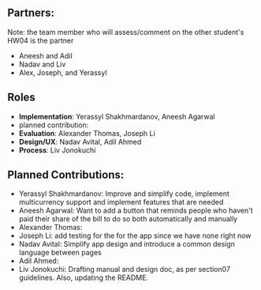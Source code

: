 ## Partners: 
Note: the team member who will assess/comment on the other student's HW04 is the partner
- Aneesh and Adil
- Nadav and Liv
- Alex, Joseph, and Yerassyl

## Roles
- **Implementation**: Yerassyl Shakhmardanov, Aneesh Agarwal
-   planned contribution: 
- **Evaluation**: Alexander Thomas, Joseph Li
- **Design/UX**: Nadav Avital, Adil Ahmed
- **Process**: Liv Jonokuchi

## Planned Contributions:
- Yerassyl Shakhmardanov: Improve and simplify code, implement multicurrency support and implement features that are needed
- Aneesh Agarwal: Want to add a button that reminds people who haven't paid their share of the bill to do so both automatically and manually
- Alexander Thomas:
- Joseph Li: add testing for the for the app since we have none right now
- Nadav Avital: Simplify app design and introduce a common design language between pages
- Adil Ahmed:
- Liv Jonokuchi: Drafting manual and design doc, as per section07 guidelines. Also, updating the README. 
